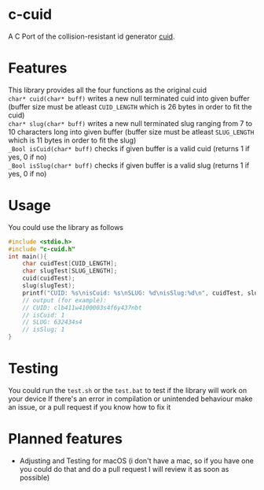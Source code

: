 ﻿# c-cuid
A C Port of the collision-resistant id generator [cuid](https://github.com/paralleldrive/cuid).
# Features
This library provides all the four functions as the original cuid<br>
`char* cuid(char* buff)` writes a new null terminated cuid into given buffer (buffer size must be atleast `CUID_LENGTH` which is 26 bytes in order to fit the cuid)<br>
`char* slug(char* buff)` writes a new null terminated slug ranging from 7 to 10 characters long into given buffer (buffer size must be atleast `SLUG_LENGTH` which is 11 bytes in order to fit the slug)<br>
`_Bool isCuid(char* buff)` checks if given buffer is a valid cuid (returns 1 if yes, 0 if no)<br>
`_Bool isSlug(char* buff)` checks if given buffer is a valid slug (returns 1 if yes, 0 if no)
# Usage
You could use the library as follows
```c
#include <stdio.h>
#include "c-cuid.h"
int main(){
	char cuidTest[CUID_LENGTH];
	char slugTest[SLUG_LENGTH];
	cuid(cuidTest);
	slug(slugTest);
	printf("CUID: %s\nisCuid: %s\nSLUG: %d\nisSlug:%d\n", cuidTest, slugTest, isCuid(cuidTest), isSlug(slugTest));
	// output (for example):
	// CUID: clb411w4100003s4f6y437nbt
	// isCuid: 1
	// SLUG: 632434s4 
	// isSlug: 1
}
```
# Testing
You could run the `test.sh` or the `test.bat` to test if the library will work on your device
If there's an error in compilation or unintended behaviour make an issue, or a pull request if you know how to fix it
# Planned features
- Adjusting and Testing for macOS (i don't have a mac, so if you have one you could do that and do a pull request I will review it as soon as possible)

